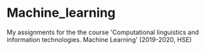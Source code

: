 # Machine_learning
My assignments for the the course 'Computational linguistics and information technologies. Machine Learning' (2019-2020, HSE)
